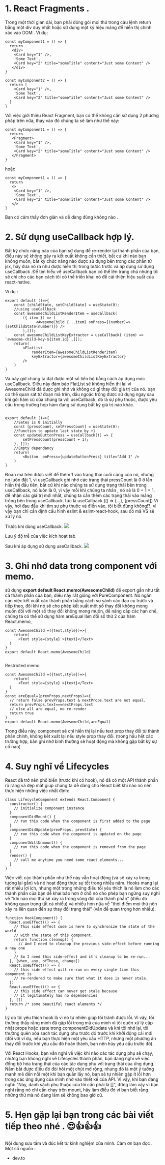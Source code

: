 # 1. React Fragments .
Trong một thời gian dài, bạn phải đóng gói mọi thứ trong câu lệnh return bằng một div duy nhất hoặc sử dụng một ký hiệu mảng để hiển thị chính xác vào DOM . Ví dụ:

```
const myComponent1 = () => {
  return 
   <div>
    <Card key="1" />,
    'Some Text',
    <Card key="2" title="someTitle" content="Just some Content" />
   </div>
}

const myComponent2 = () => {
  return [
    <Card key="1" />,
    'Some Text',
    <Card key="2" title="someTitle" content="Just some Content" />
  ]
}
```

Với việc giới thiệu React Fragment, bạn có thể không cần sử dụng 2 phương pháp trên nữa, thay vào đó chúng ta sẽ làm như thế này:

```
const myComponent1 = () => {
  return 
   <Fragment>
    <Card key="1" />,
    'Some Text',
    <Card key="2" title="someTitle" content="Just some Content" />
   </Fragment>
}
```

hoặc 

```
const myComponent1 = () => {
  return 
   <>
    <Card key="1" />,
    'Some Text',
    <Card key="2" title="someTitle" content="Just some Content" />
   </>
}
```

Bạn có cảm thấy đơn giản và dễ dàng đúng không nào .

# 2. Sử dụng useCallback hợp lý.

Bất kỳ chức năng nào của bạn sử dụng để re-render  lại thành phần của bạn, điều này sẽ không gây ra kết xuất không cần thiết, bất cứ khi nào bạn không muốn, bất kỳ chức năng nào được sử dụng bên trong các phần tử jsx, hãy đưa nó ra như được hiển thị trong bước trước và áp dụng sử dụng useCallback .Để tìm hiểu về useCallback bạn có thể lên trang chủ nhưng tôi sẽ chỉ cho các bạn cách tôi có thể triển khai nó để cải thiện hiệu suất của react-native.

Ví dụ : 

```
export default ()=>{
	const [childState, setChildState] = useState(0);
	//using useCallback
	const awesomeChildListRenderItem = useCallback(
	    ({ item }) => (
		      <AwesomeChild {...item} onPress={(number)=>{setChildState(number)}} />
	    ),[]);
    const awesomeChildListKeyExtractor = useCallback( (item) => `awesome-child-key-${item.id}`,[]);
	return(
	    <FlatList
		    renderItem={awesomeChildListRenderItem}
		    keyExtractor={awesomeChildListKeyExtractor}
	    />
    )
}
```

Và bây giờ chúng ta đạt được một số tiến bộ bằng cách áp dụng móc useCallback. Điều này đảm bảo FlatList sẽ không hiển thị lại vì AwesomeChild đã được ghi nhớ và không có gì thay đổi giá trị của nó. bạn có thể quan sát từ đoạn mã trên, dấu ngoặc trống được sử dụng ngay sau khi gói hàm cũ của chúng ta với useCallback, đó là sự phụ thuộc, được yêu cầu trong trường hợp hàm đang sử dụng bất kỳ giá trị nào khác.

```

export default ()=>{
	//Sates is 0 initially
    const [pressCount, setPressCount] = useState(0);
    //Function to update last state by +1 
	const updateButtonPress = useCallback(() => { 
        setPressCount(pressCount + 1);
    }, []);
    //Empty dependancy
	return(
        <Button  onPress={updateButtonPress} title="Add 1" />
    )
}
```

Đoạn mã trên được viết để thêm 1 vào trạng thái cuối cùng của nó, nhưng nó luôn đặt 1, vì useCallback ghi nhớ các trạng thái pressCount là 0 ở lần hiển thị đầu tiên, bất cứ khi nào chúng ta sử dụng trạng thái bên trong useCallback, nó luôn là 0, vì vậy mỗi khi chúng ta nhấn , nó sẽ là 0 + 1 = 1. để nhận các giá trị mới nhất, chúng ta cần thêm các trạng thái vào mảng trống bên trong useCallback. tức là useCallback (() => {...}, [pressCount]) Vì vậy, hơi đau đầu khi tìm sự phụ thuộc và điền vào, tôi biết đúng không!?, vì vậy bạn chỉ cần định cấu hình eslint & eslint-react-hook, sau đó mã VS sẽ xử lý nó.

Trước khi dùng useCallback.
![](https://images.viblo.asia/3aa68c70-2740-4be8-8060-462ab25b6806.gif)

Lưu ý độ trễ của việc kích hoạt tab. 

Sau khi áp dụng sử dụng useCallback.
![](https://images.viblo.asia/618b3378-06ad-42fd-a709-e9382e1c6d2e.gif)


# 3. Ghi nhớ data trong component với memo.

sử dụng **export default React.memo(AwesomeChild)** để export gần như tất cả thành phần của bạn, điều này rất giống với PureComponent. Nó ngăn cản việc kết xuất các thành phần bằng cách so sánh các đạo cụ trước và tiếp theo, đôi khi nó sẽ cho phép kết xuất một số thay đổi không mong muốn đối với một số thay đổi không mong muốn, để nâng cấp các hạn chế, chúng ta có thể sử dụng hàm areEqual làm đối số thứ 2 của hàm React.memo,

```
const AwesomeChild =({text,style})=>{	
	return(
	  <Text style={style} >{text}</Text>
  )
}
export default React.memo(AwesomeChild)
    
```

Restricted memo
```
const AwesomeChild =({text,style})=>{	
	return(
	  <Text style={style} >{text}</Text>
  )
}
const areEqual=(prevProps,nextProps)=>{
  // return false prevProps.text & nextProps.text are not equal.
  return prevProps.text===nextProps.text
  // else all are equal, no re-render
  return true
}
export default React.memo(AwesomeChild,areEqual)
```

Trong điều này, component sẽ chỉ hiển thị lại nếu text prop thay đổi từ thành phần chính, không kết xuất lại nếu style prop thay đổi. (trong hầu hết các trường hợp, bản ghi nhớ bình thường sẽ hoạt động mà không gặp bất kỳ sự cố nào)

# 4. Suy nghĩ về Lifecycles

React đã trở nên phổ biến (trước khi có hook), nó đã có một API thành phần rõ ràng và đẹp mắt giúp chúng ta dễ dàng cho React biết khi nào nó nên thực hiện những việc nhất định:

```
class LifecycleComponent extends React.Component {
  constructor() {
    // initialize component instance
  }
  componentDidMount() {
    // run this code when the component is first added to the page
  }
  componentDidUpdate(prevProps, prevState) {
    // run this code when the component is updated on the page
  }
  componentWillUnmount() {
    // run this code when the component is removed from the page
  }
  render() {
    // call me anytime you need some react elements...
  }
}
```

Việc viết các thành phần như thế này vẫn hoạt động (và sẽ xảy ra trong tương lai gần) và nó hoạt động thực sự tốt trong nhiều năm. Hooks mang lại rất nhiều lợi ích, nhưng một trong những điều tôi yêu thích là nó làm cho các thành phần của bạn dễ khai báo hơn ở chỗ nó cho phép bạn ngừng suy nghĩ về "khi nào mọi thứ sẽ xảy ra trong vòng đời của thành phần" (điều đó không quan trọng tất cả nhiều) và nhiều hơn nữa về "thời điểm mọi thứ nên xảy ra liên quan đến sự thay đổi trạng thái" (vấn đề quan trọng hơn nhiều).

```
function HookComponent() {
  React.useEffect(() => {
    // This side effect code is here to synchronize the state of the world
    // with the state of this component.
    return function cleanup() {
      // And I need to cleanup the previous side-effect before running a new one
    }
    // So I need this side-effect and it's cleanup to be re-run...
  }, [when, any, ofThese, change])
  React.useEffect(() => {
    // this side effect will re-run on every single time this component is
    // re-rendered to make sure that what it does is never stale.
  })
  React.useEffect(() => {
    // this side effect can never get stale because
    // it legitimately has no dependencies
  }, [])
  return /* some beautiful react elements */
}
```

Lý do tôi yêu thích hook là vì nó tự nhiên giúp tôi tránh được lỗi. Vì vậy, tôi thường thấy rằng mình đã gặp lỗi trong mã của mình vì tôi quên xử lý cập nhật props hoặc state trong componentDidUpdate và khi tôi nhớ lại, tôi thường quên xóa sạch tác dụng phụ trước đó trước khi khởi động cái mới (đối với ví dụ, nếu bạn thực hiện một yêu cầu HTTP, nhưng một phương án thay đổi trước khi yêu cầu đó hoàn thành, bạn nên hủy yêu cầu trước đó).

Với React Hooks, bạn vẫn nghĩ về việc khi nào các tác dụng phụ sẽ chạy, nhưng bạn không nghĩ về Lifecycles thành phần, bạn đang nghĩ về việc đồng bộ hóa trạng thái của các tác dụng phụ với trạng thái của ứng dụng. Nắm bắt được điều đó đòi hỏi một chút mở rộng, nhưng đó là một ý tưởng mạnh mẽ đến nỗi một khi bạn quấn lấy nó, bạn sẽ tự nhiên gặp ít lỗi hơn trong các ứng dụng của mình nhờ vào thiết kế của API. Vì vậy, khi bạn đang nghĩ: "Này, danh sách phụ thuộc của tôi cần phải là []", đừng làm vậy vì bạn nghĩ rằng nó chỉ cần chạy trên mount, hãy làm điều đó vì bạn biết rằng những thứ mà nó đang làm sẽ không bao giờ cũ.

# 5. Hẹn gặp lại bạn trong các bài viết tiếp theo nhé . 😍👍👍👍
Nội dung sưu tầm và đúc kết từ kinh nghiệm của mình. Cảm ơn bạn đọc .
Một số nguồn : 
 - dev.to